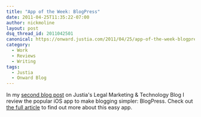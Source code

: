 ```yaml
---
title: "App of the Week: BlogPress"
date: 2011-04-25T11:35:22-07:00
author: nickmoline
layout: post
dsq_thread_id: 2011042501
canonical: https://onward.justia.com/2011/04/25/app-of-the-week-blogpress-2/
category:
  - Work
  - Reviews
  - Writing
tags:
  - Justia
  - Onward Blog
---
```

In my [second blog post](https://onward.justia.com/2011/04/25/app-of-the-week-blogpress-2/) on Justia's Legal Marketing & Technology Blog I review the popular iOS app to make blogging simpler: BlogPress.  Check out [the full article](https://onward.justia.com/2011/04/25/app-of-the-week-blogpress-2/) to find out more about this easy app.